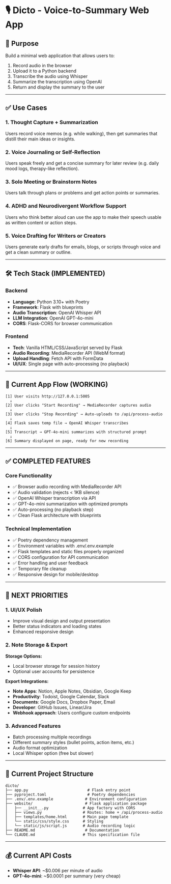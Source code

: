 # 🎙️ Dicto - Voice-to-Summary Web App

## 🧠 Purpose

Build a minimal web application that allows users to:
1. Record audio in the browser
2. Upload it to a Python backend
3. Transcribe the audio using Whisper
4. Summarize the transcription using OpenAI
5. Return and display the summary to the user

---

## ✅ Use Cases

### 1. Thought Capture + Summarization
Users record voice memos (e.g. while walking), then get summaries that distill their main ideas or insights.

### 2. Voice Journaling or Self-Reflection
Users speak freely and get a concise summary for later review (e.g. daily mood logs, therapy-like reflection).

### 3. Solo Meeting or Brainstorm Notes
Users talk through plans or problems and get action points or summaries.

### 4. ADHD and Neurodivergent Workflow Support
Users who think better aloud can use the app to make their speech usable as written content or action steps.

### 5. Voice Drafting for Writers or Creators
Users generate early drafts for emails, blogs, or scripts through voice and get a clean summary or outline.

---

## 🛠️ Tech Stack (IMPLEMENTED)

### Backend
- **Language**: Python 3.10+ with Poetry
- **Framework**: Flask with blueprints
- **Audio Transcription**: OpenAI Whisper API
- **LLM Integration**: OpenAI GPT-4o-mini
- **CORS**: Flask-CORS for browser communication

### Frontend
- **Tech**: Vanilla HTML/CSS/JavaScript served by Flask
- **Audio Recording**: MediaRecorder API (WebM format)
- **Upload Handling**: Fetch API with FormData
- **UI/UX**: Single page with auto-processing (no playback)

---

## 🔄 Current App Flow (WORKING)

```plaintext
[1] User visits http://127.0.0.1:5005
  ↓
[2] User clicks "Start Recording" → MediaRecorder captures audio
  ↓
[3] User clicks "Stop Recording" → Auto-uploads to /api/process-audio
  ↓
[4] Flask saves temp file → OpenAI Whisper transcribes
  ↓
[5] Transcript → GPT-4o-mini summarizes with structured prompt
  ↓
[6] Summary displayed on page, ready for new recording
```

---

## ✅ COMPLETED FEATURES

### Core Functionality
- ✅ Browser audio recording with MediaRecorder API
- ✅ Audio validation (rejects < 1KB silence)
- ✅ OpenAI Whisper transcription via API
- ✅ GPT-4o-mini summarization with optimized prompts
- ✅ Auto-processing (no playback step)
- ✅ Clean Flask architecture with blueprints

### Technical Implementation  
- ✅ Poetry dependency management
- ✅ Environment variables with .env/.env.example
- ✅ Flask templates and static files properly organized
- ✅ CORS configuration for API communication
- ✅ Error handling and user feedback
- ✅ Temporary file cleanup
- ✅ Responsive design for mobile/desktop

---

## 🚧 NEXT PRIORITIES

### 1. UI/UX Polish
- Improve visual design and output presentation
- Better status indicators and loading states
- Enhanced responsive design

### 2. Note Storage & Export
**Storage Options:**
- Local browser storage for session history
- Optional user accounts for persistence

**Export Integrations:**
- **Note Apps**: Notion, Apple Notes, Obsidian, Google Keep
- **Productivity**: Todoist, Google Calendar, Slack
- **Documents**: Google Docs, Dropbox Paper, Email
- **Developer**: GitHub Issues, Linear/Jira
- **Webhook approach**: Users configure custom endpoints

### 3. Advanced Features
- Batch processing multiple recordings
- Different summary styles (bullet points, action items, etc.)
- Audio format optimization
- Local Whisper option (free but slower)

---

## 📁 Current Project Structure

```
dicto/
├── app.py                          # Flask entry point
├── pyproject.toml                  # Poetry dependencies  
├── .env/.env.example              # Environment configuration
├── website/                       # Flask application package
│   ├── __init__.py               # App factory with CORS
│   ├── views.py                  # Routes: home + /api/process-audio
│   ├── templates/home.html       # Main page template
│   └── static/css/style.css      # Styling
│   └── static/js/script.js       # Audio recording logic
├── README.md                      # Documentation
└── CLAUDE.md                     # This specification file
```

---

## 💰 Current API Costs
- **Whisper API**: ~$0.006 per minute of audio
- **GPT-4o-mini**: ~$0.0001 per summary (very cheap)